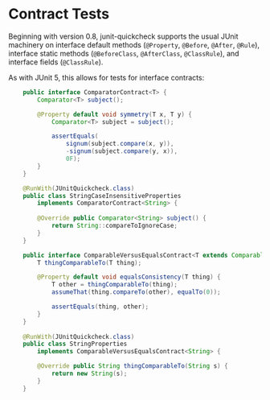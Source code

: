 # Contract Tests

Beginning with version 0.8, junit-quickcheck supports the usual JUnit
machinery on interface default methods (`@Property`, `@Before`, `@After`,
`@Rule`), interface static methods (`@BeforeClass`, `@AfterClass`,
`@ClassRule`), and interface fields (`@ClassRule`).

As with JUnit 5, this allows for tests for interface contracts:

```java
    public interface ComparatorContract<T> {
        Comparator<T> subject();

        @Property default void symmetry(T x, T y) {
            Comparator<T> subject = subject();

            assertEquals(
                signum(subject.compare(x, y)),
                -signum(subject.compare(y, x)),
                0F);
        }
    }

    @RunWith(JUnitQuickcheck.class)
    public class StringCaseInsensitiveProperties
        implements ComparatorContract<String> {
    
        @Override public Comparator<String> subject() {
            return String::compareToIgnoreCase;
        }
    }

    public interface ComparableVersusEqualsContract<T extends Comparable<T>> {
        T thingComparableTo(T thing);

        @Property default void equalsConsistency(T thing) {
            T other = thingComparableTo(thing);
            assumeThat(thing.compareTo(other), equalTo(0));

            assertEquals(thing, other);
        }
    }
    
    @RunWith(JUnitQuickcheck.class)
    public class StringProperties
        implements ComparableVersusEqualsContract<String> {

        @Override public String thingComparableTo(String s) {
            return new String(s);
        }
    }
```
